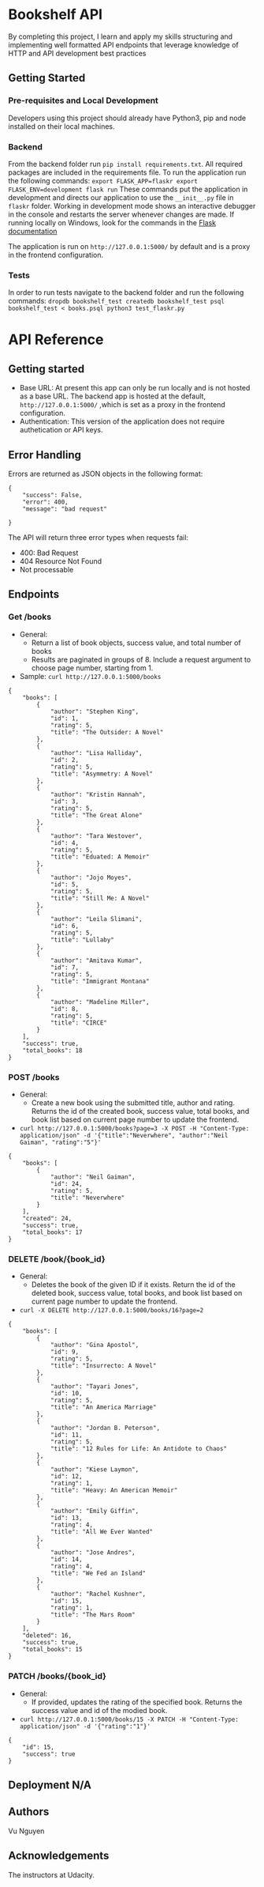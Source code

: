 # Bookshelf API
By completing this project, I learn and apply my skills structuring and implementing well formatted API endpoints that leverage knowledge of HTTP and API development best practices

## Getting Started

### Pre-requisites and Local Development
Developers using this project should already have Python3, pip and node installed on their local machines.

### Backend
From the backend folder run `pip install requirements.txt`. All required packages are included in the requirements file.
To run the application run the following commands:
`
	export FLASK_APP=flaskr
	export FLASK_ENV=development
	flask run
`
These commands put the application in development and directs our application to use the `__init__.py` file in `flaskr` folder. Working in development mode shows an interactive debugger in the console and restarts the server whenever changes are made. If running locally on Windows, look for the commands in the [Flask documentation](http://flask.palletsprojects.com/en/1.1.x/)

The application is run on `http://127.0.0.1:5000/` by default and is a proxy in the frontend configuration.

### Tests
In order to run tests navigate to the backend folder and run the following commands:
`
	dropdb bookshelf_test
	createdb bookshelf_test
	psql bookshelf_test < books.psql
	python3 test_flaskr.py
`

# API Reference

## Getting started
- Base URL: At present this app can only be run locally and is not hosted as a base URL. The backend app is hosted at the default, `http://127.0.0.1:5000/` ,which is set as a proxy in the frontend configuration.
- Authentication: This version of the application does not require authetication or API keys.

## Error Handling
Errors are returned as JSON objects in the following format:
```
{
	"success": False,
	"error": 400,
	"message": "bad request"

}
```

The API will return three error types when requests fail:
- 400: Bad Request
- 404 Resource Not Found
- Not processable

## Endpoints
### Get /books
- General:
	- Return a list of book objects, success value, and total number of books
	- Results are paginated in groups of 8. Include a request argument to choose page number, starting from 1.
- Sample: `curl http://127.0.0.1:5000/books`
```
{
	"books": [
		{
			"author": "Stephen King",
			"id": 1,
			"rating": 5,
			"title": "The Outsider: A Novel"
		},
		{
			"author": "Lisa Halliday",
			"id": 2,
			"rating": 5,
			"title": "Asymmetry: A Novel"
		},
		{
			"author": "Kristin Hannah",
			"id": 3,
			"rating": 5,
			"title": "The Great Alone"
		},
		{
			"author": "Tara Westover",
			"id": 4,
			"rating": 5,
			"title": "Eduated: A Memoir"
		},
		{
			"author": "Jojo Moyes",
			"id": 5,
			"rating": 5,
			"title": "Still Me: A Novel"
		},
		{
			"author": "Leila Slimani",
			"id": 6,
			"rating": 5,
			"title": "Lullaby"
		},
		{
			"author": "Amitava Kumar",
			"id": 7,
			"rating": 5,
			"title": "Immigrant Montana"
		},
		{
			"author": "Madeline Miller",
			"id": 8,
			"rating": 5,
			"title": "CIRCE"
		}
	],
	"success": true,
	"total_books": 18
}
```

### POST /books
- General:
	- Create a new book using the submitted title, author and rating. Returns the id of the created book, success value, total books, and book list based on current page number to update the frontend.
- `curl http://127.0.0.1:5000/books?page=3 -X POST -H "Content-Type: application/json" -d '{"title":"Neverwhere", "author":"Neil Gaiman", "rating":"5"}'`
```
{
	"books": [
		{
			"author": "Neil Gaiman",
			"id": 24,
			"rating": 5,
			"title": "Neverwhere"
		}
	],
	"created": 24,
	"success": true,
	"total_books": 17
}
```

### DELETE /book/{book_id}
- General:
	- Deletes the book of the given ID if it exists. Return the id of the deleted book, success value, total books, and book list based on current page number to update the frontend.
- `curl -X DELETE http://127.0.0.1:5000/books/16?page=2`
```
{
	"books": [
		{
			"author": "Gina Apostol",
			"id": 9,
			"rating": 5,
			"title": "Insurrecto: A Novel"
		},
		{
			"author": "Tayari Jones",
			"id": 10,
			"rating": 5,
			"title": "An America Marriage"
		},
		{
			"author": "Jordan B. Peterson",
			"id": 11,
			"rating": 5,
			"title": "12 Rules for Life: An Antidote to Chaos"
		},
		{
			"author": "Kiese Laymon",
			"id": 12,
			"rating": 1,
			"title": "Heavy: An American Memoir"
		},
		{
			"author": "Emily Giffin",
			"id": 13,
			"rating": 4,
			"title": "All We Ever Wanted"
		},
		{
			"author": "Jose Andres",
			"id": 14,
			"rating": 4,
			"title": "We Fed an Island"
		},
		{
			"author": "Rachel Kushner",
			"id": 15,
			"rating": 1,
			"title": "The Mars Room"
		}
	],
	"deleted": 16,
	"success": true,
	"total_books": 15
}
```

### PATCH /books/{book_id}
- General:
	- If provided, updates the rating of the specified book. Returns the success value and id of the modied book.
- `curl http://127.0.0.1:5000/books/15 -X PATCH -H "Content-Type: application/json" -d '{"rating":"1"}'`

```
{
	"id": 15,
	"success": true
}
```
## Deployment N/A

## Authors
Vu Nguyen

## Acknowledgements
The instructors at Udacity.
